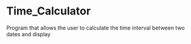 # Time_Calculator
Program that allows the user to calculate the time interval between two dates and display 
